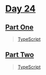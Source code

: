 # [Day 24](https://adventofcode.com/2023/day/24)

## [Part One](https://adventofcode.com/2023/day/24#part1)

> [TypeScript](/solutions/typescript/2023/24/src/p1.ts)

## [Part Two](https://adventofcode.com/2023/day/24#part2)

> [TypeScript](/solutions/typescript/2023/24/src/p2.ts)

